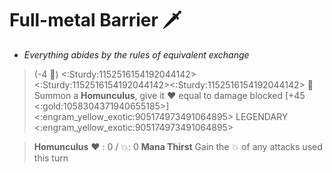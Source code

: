 # Full-metal Barrier 🗡️ 
- *Everything abides by the rules of equivalent exchange*

> (-4 🔷) <:Sturdy:1152516154192044142><:Sturdy:1152516154192044142><:Sturdy:1152516154192044142> 🔀 Summon a **Homunculus**, give it ❤️ equal to damage blocked [+45 <:gold:1058304371940655185>]
<:engram_yellow_exotic:905174973491064895> LEGENDARY <:engram_yellow_exotic:905174973491064895>

> **Homunculus**
>❤️﻿ : 0 / 💥: 0 
> **Mana Thirst** Gain the 💥 of any attacks used this turn
